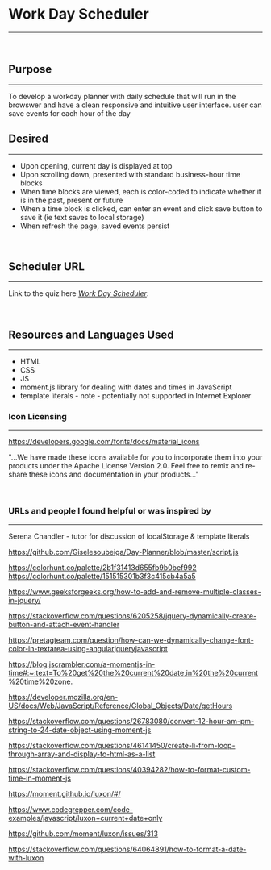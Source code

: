 # Work Day Scheduler
***
&nbsp;

## Purpose
***
To develop a workday planner with daily schedule that will run in the browswer and have a clean responsive and intuitive user interface. user can save events for each hour of the day


## Desired
***
- Upon opening, current day is displayed at top
- Upon scrolling down, presented with standard business-hour time blocks
- When time blocks are viewed, each is color-coded to indicate whether it is in the past, present or future
-  When a time block is clicked, can enter an event and click save button to save it (ie text saves to local storage)
- When refresh the page, saved events persist

&nbsp;

## Scheduler URL
***
Link to the quiz here *[Work Day Scheduler](https://melliedee.github.io/scheduler/)*.

&nbsp;

## Resources and Languages Used
***
- HTML
- CSS
- JS
- moment.js library for dealing with dates and times in JavaScript
- template literals - note - potentially not supported in Internet Explorer

### Icon Licensing
***
https://developers.google.com/fonts/docs/material_icons

"...We have made these icons available for you to incorporate them into your products under the Apache License Version 2.0. Feel free to remix and re-share these icons and documentation in your products..."

&nbsp;


### URLs and people I found helpful or was inspired by
***

Serena Chandler - tutor for discussion of localStorage & template literals

https://github.com/Giselesoubeiga/Day-Planner/blob/master/script.js

https://colorhunt.co/palette/2b1f31413d655fb9b0bef992
https://colorhunt.co/palette/151515301b3f3c415cb4a5a5

https://www.geeksforgeeks.org/how-to-add-and-remove-multiple-classes-in-jquery/

https://stackoverflow.com/questions/6205258/jquery-dynamically-create-button-and-attach-event-handler

https://pretagteam.com/question/how-can-we-dynamically-change-font-color-in-textarea-using-angularjqueryjavascript

https://blog.jscrambler.com/a-momentjs-in-time#:~:text=To%20get%20the%20current%20date,in%20the%20current%20time%20zone.


https://developer.mozilla.org/en-US/docs/Web/JavaScript/Reference/Global_Objects/Date/getHours

https://stackoverflow.com/questions/26783080/convert-12-hour-am-pm-string-to-24-date-object-using-moment-js


https://stackoverflow.com/questions/46141450/create-li-from-loop-through-array-and-display-to-html-as-a-list


https://stackoverflow.com/questions/40394282/how-to-format-custom-time-in-moment-js

https://moment.github.io/luxon/#/

https://www.codegrepper.com/code-examples/javascript/luxon+current+date+only

https://github.com/moment/luxon/issues/313

https://stackoverflow.com/questions/64064891/how-to-format-a-date-with-luxon





